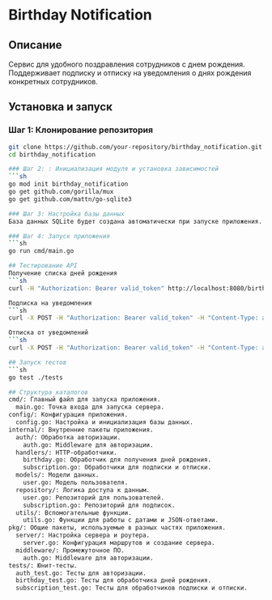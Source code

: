 # Birthday Notification

## Описание
Сервис для удобного поздравления сотрудников с днем рождения. Поддерживает подписку и отписку на уведомления о днях рождения конкретных сотрудников.

## Установка и запуск

### Шаг 1: Клонирование репозитория
```sh
git clone https://github.com/your-repository/birthday_notification.git
cd birthday_notification

### Шаг 2: : Инициализация модуля и установка зависимостей
```sh
go mod init birthday_notification
go get github.com/gorilla/mux
go get github.com/mattn/go-sqlite3

### Шаг 3: Настройка базы данных
База данных SQLite будет создана автоматически при запуске приложения. Вы можете использовать встроенные тестовые данные.

### Шаг 4: Запуск приложения
```sh
go run cmd/main.go

## Тестирование API
Получение списка дней рождения
```sh
curl -H "Authorization: Bearer valid_token" http://localhost:8080/birthdays

Подписка на уведомления
```sh
curl -X POST -H "Authorization: Bearer valid_token" -H "Content-Type: application/json" -d '{"user_id": 1, "email": "subscriber@example.com"}' http://localhost:8080/subscribe

Отписка от уведомлений
```sh
curl -X POST -H "Authorization: Bearer valid_token" -H "Content-Type: application/json" -d '{"user_id": 1, "email": "subscriber@example.com"}' http://localhost:8080/unsubscribe

## Запуск тестов
```sh
go test ./tests

## Структура каталогов
cmd/: Главный файл для запуска приложения.
  main.go: Точка входа для запуска сервера.
config/: Конфигурация приложения.
  config.go: Настройка и инициализация базы данных.
internal/: Внутренние пакеты приложения.
  auth/: Обработка авторизации.
    auth.go: Middleware для авторизации.
  handlers/: HTTP-обработчики.
    birthday.go: Обработчик для получения дней рождения.
    subscription.go: Обработчики для подписки и отписки.
  models/: Модели данных.
    user.go: Модель пользователя.
  repository/: Логика доступа к данным.
    user.go: Репозиторий для пользователей.
    subscription.go: Репозиторий для подписок.
  utils/: Вспомогательные функции.
    utils.go: Функции для работы с датами и JSON-ответами.
pkg/: Общие пакеты, используемые в разных частях приложения.
  server/: Настройка сервера и роутера.
    server.go: Конфигурация маршрутов и создание сервера.
  middleware/: Промежуточное ПО.
    auth.go: Middleware для авторизации.
tests/: Юнит-тесты.
  auth_test.go: Тесты для авторизации.
  birthday_test.go: Тесты для обработчика дней рождения.
  subscription_test.go: Тесты для обработчиков подписки и отписки.
